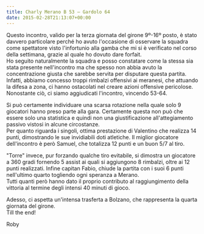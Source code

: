 ```yaml
---
title: Charly Merano B 53 – Gardolo 64
date: 2015-02-28T21:13:07+00:00
---
```

Questo incontro, valido per la terza giornata del girone 9º-16º posto, è stato davvero particolare perché ho avuto l'occasione di osservare la squadra come spettatore visto l'infortunio alla gamba che mi si è verificato nel corso della settimana, grazie al quale ho dovuto dare forfait.  
Ho seguito naturalmente la squadra e posso constatare come la stessa sia stata presente nell'incontro ma che spesso non abbia avuto la concentrazione giusta che sarebbe servita per disputare questa partita. Infatti, abbiamo concesso troppi rimbalzi offensivi ai meranesi, che attuando la difesa a zona, ci hanno ostacolati nel creare azioni offensive pericolose.  
Nonostante ciò, ci siamo aggiudicati l'incontro, vincendo 53-64.

Si può certamente individuare una scarsa rotazione nella quale solo 9 giocatori hanno preso parte alla gara. Certamente questa non può che essere solo una statistica e quindi non una giustificazione all'attegiamento passivo vistosi in alcune circostanze.  
Per quanto riguarda i singoli, ottima prestazione di Valentino che realizza 14 punti, dimostrando le sue invidiabili doti atletiche. Il miglior giocatore dell'incontro è però Samuel, che totalizza 12 punti e un buon 5/7 al tiro.

"Torre" invece, pur forzando qualche tiro evitabile, si dimostra un giocatore a 360 gradi fornendo 5 assist ai quali si aggiungono 8 rimbalzi, oltre ai 12 punti realizzati. Infine capitan Fabio, chiude la partita con i suoi 6 punti nell'ultimo quarto togliendo ogni speranza a Merano.  
Tutti quanti però hanno dato il proprio contributo al raggiungimento della vittoria al termine degli intensi 40 minuti di gioco.

Adesso, ci aspetta un'intensa trasferta a Bolzano, che rappresenta la quarta giornata del girone.  
Till the end!

Roby